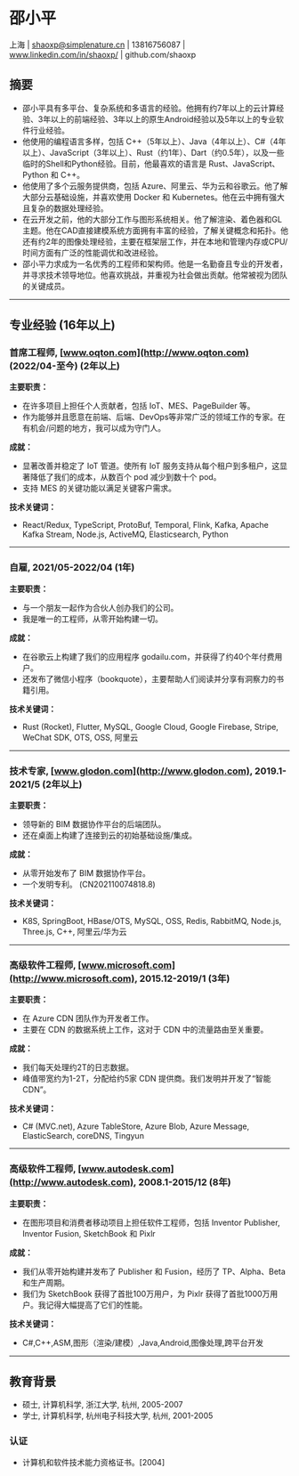 # 邵小平
上海 | shaoxp@simplenature.cn | 13816756087 | www.linkedin.com/in/shaoxp/ | github.com/shaoxp

## 摘要
- 邵小平具有多平台、复杂系统和多语言的经验。他拥有约7年以上的云计算经验、3年以上的前端经验、3年以上的原生Android经验以及5年以上的专业软件行业经验。
- 他使用的编程语言多样，包括 C++（5年以上）、Java（4年以上）、C#（4年以上）、JavaScript（3年以上）、Rust（约1年）、Dart（约0.5年），以及一些临时的Shell和Python经验。目前，他最喜欢的语言是 Rust、JavaScript、Python 和 C++。
- 他使用了多个云服务提供商，包括 Azure、阿里云、华为云和谷歌云。他了解大部分云基础设施，并喜欢使用 Docker 和 Kubernetes。他在云中拥有强大且复杂的数据处理经验。
- 在云开发之前，他的大部分工作与图形系统相关。他了解渲染、着色器和GL主题。他在CAD直接建模系统方面拥有丰富的经验，了解关键概念和拓扑。他还有约2年的图像处理经验，主要在框架层工作，并在本地和管理内存或CPU/时间方面有广泛的性能调优和改进经验。
- 邵小平力求成为一名优秀的工程师和架构师。他是一名勤奋且专业的开发者，并寻求技术领导地位。他喜欢挑战，并重视为社会做出贡献。他常被视为团队的关键成员。

---
## 专业经验 (16年以上)
### 首席工程师, [www.oqton.com](http://www.oqton.com) (2022/04-至今) (2年以上)
**主要职责：**
- 在许多项目上担任个人贡献者，包括 IoT、MES、PageBuilder 等。
- 作为能够并且愿意在前端、后端、DevOps等非常广泛的领域工作的专家。在有机会/问题的地方，我可以成为守门人。

**成就：**
- 显著改善并稳定了 IoT 管道。使所有 IoT 服务支持从每个租户到多租户，这显著降低了我们的成本，从数百个 pod 减少到数十个 pod。
- 支持 MES 的关键功能以满足关键客户需求。

**技术关键词：**
- React/Redux, TypeScript, ProtoBuf, Temporal, Flink, Kafka, Apache Kafka Stream, Node.js, ActiveMQ, Elasticsearch, Python

---
### 自雇, 2021/05-2022/04 (1年)
**主要职责：**
- 与一个朋友一起作为合伙人创办我们的公司。
- 我是唯一的工程师，从零开始构建一切。

**成就：**
- 在谷歌云上构建了我们的应用程序 godailu.com，并获得了约40个年付费用户。
- 还发布了微信小程序（bookquote），主要帮助人们阅读并分享有洞察力的书籍引用。

**技术关键词：**
- Rust (Rocket), Flutter, MySQL, Google Cloud, Google Firebase, Stripe, WeChat SDK, OTS, OSS, 阿里云

---
### 技术专家, [www.glodon.com](http://www.glodon.com), 2019.1-2021/5 (2年以上)
**主要职责：**
- 领导新的 BIM 数据协作平台的后端团队。
- 还在桌面上构建了连接到云的初始基础设施/集成。

**成就：**
- 从零开始发布了 BIM 数据协作平台。
- 一个发明专利。 (CN202110074818.8)

**技术关键词：**
- K8S, SpringBoot, HBase/OTS, MySQL, OSS, Redis, RabbitMQ, Node.js, Three.js, C++, 阿里云/华为云

---
### 高级软件工程师, [www.microsoft.com](http://www.microsoft.com), 2015.12-2019/1 (3年)
**主要职责：**
- 在 Azure CDN 团队作为开发者工作。
- 主要在 CDN 的数据系统上工作，这对于 CDN 中的流量路由至关重要。

**成就：**
- 我们每天处理约2T的日志数据。
- 峰值带宽约为1-2T，分配给约5家 CDN 提供商。我们发明并开发了“智能 CDN”。

**技术关键词：**
- C# (MVC.net), Azure TableStore, Azure Blob, Azure Message, ElasticSearch, coreDNS, Tingyun

---
### 高级软件工程师, [www.autodesk.com](http://www.autodesk.com), 2008.1-2015/12 (8年)
**主要职责：**
- 在图形项目和消费者移动项目上担任软件工程师，包括 Inventor Publisher, Inventor Fusion, SketchBook 和 Pixlr

**成就：**
- 我们从零开始构建并发布了 Publisher 和 Fusion，经历了 TP、Alpha、Beta 和生产周期。
- 我们为 SketchBook 获得了首批100万用户，为 Pixlr 获得了首批1000万用户。我记得大幅提高了它们的性能。

**技术关键词：**
- C#,C++,ASM,图形（渲染/建模）,Java,Android,图像处理,跨平台开发

---
## 教育背景
- 硕士, 计算机科学, 浙江大学, 杭州, 2005-2007
- 学士, 计算机科学, 杭州电子科技大学, 杭州, 2001-2005

### 认证
- 计算机和软件技术能力资格证书。[2004]
